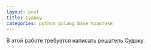 ```yaml
---
layout: post
title: Судоку
categories: python golang base практики
---
```


В этой работе требуется написать решатель Судоку.
